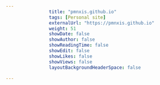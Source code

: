 ---
                title: "pmnxis.github.io"
                tags: [Personal site]
                externalUrl: "https://pmnxis.github.io"
                weight: 51
                showDate: false
                showAuthor: false
                showReadingTime: false
                showEdit: false
                showLikes: false
                showViews: false
                layoutBackgroundHeaderSpace: false
                ---

